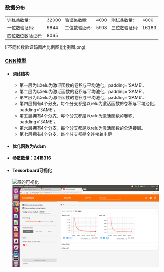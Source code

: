 ### 数据分布
<table>
   <tr><td>训练集数量:</td><td>32000</td><td>验证集数量:</td><td>4000</td><td>测试集数量:</td><td>4000</td></tr>
   <tr><td>一位数验证码:</td><td>9844</td><td>二位数验证码:</td><td>5908</td><td>三位数验证码:</td><td>16183</td></tr>
   <tr><td>四位数位数验证码:</td><td>8065</td></tr>
</table>
![不同位数验证码图片比例图](比例图.png)


### [CNN模型]()
- #### 网络结构
    - 第一层为以relu为激活函数的卷积与平均池化，padding='SAME'。
    - 第二层为以relu为激活函数的卷积与平均池化，padding='SAME'。
    - 第三层为以relu为激活函数的卷积与平均池化，padding='SAME'。
    - 第四层拥有4个分支，每个分支都是以relu为激活函数的卷积与平均池化，padding='SAME'。
    - 第五层拥有4个分支，每个分支都是以relu为激活函数的卷积，padding='SAME'。
    - 第六层拥有4个分支，每个分支都是以relu为激活函数的全连接层。
    - 第七层拥有4个分支，每个分支都是全连接输出层
- #### 优化函数为Adam
- #### 参数数量：2418316
- #### Tensorboard可视化
  ![图的可视化](图.png)
  ![损失的可视化](损失.png)
